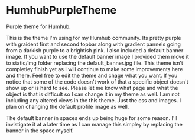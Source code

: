 # HumhubPurpleTheme
Purple theme for Humhub. 


This is the theme I'm using for my Humhub community. Its pretty purple with graident first and second topbar along with gradient pannels going from a darkish purple to a brightish pink. I also included a default banner image. If you want to use the default banner image I provided them move it to static/img folder replacing the default_banner.jpg file. This theme isn't completley finish yet as I will continue to make some improvements here and there. Feel free to edit the theme and chage what you want. If you notice that some of the code doesn't work of that a specific object doesn't show up or is hard to see. Please let me know what page and what the object is that is difficult so I can change it in my theme as well. I am not including any altered views in the this theme. Just the css and images. I plan on changing the default profile image as well. 

The default banner in spaces ends up being huge for some reason. I'll invistigate it at a later time as I can manage this simpley by replacing the banner in the space myself. 

